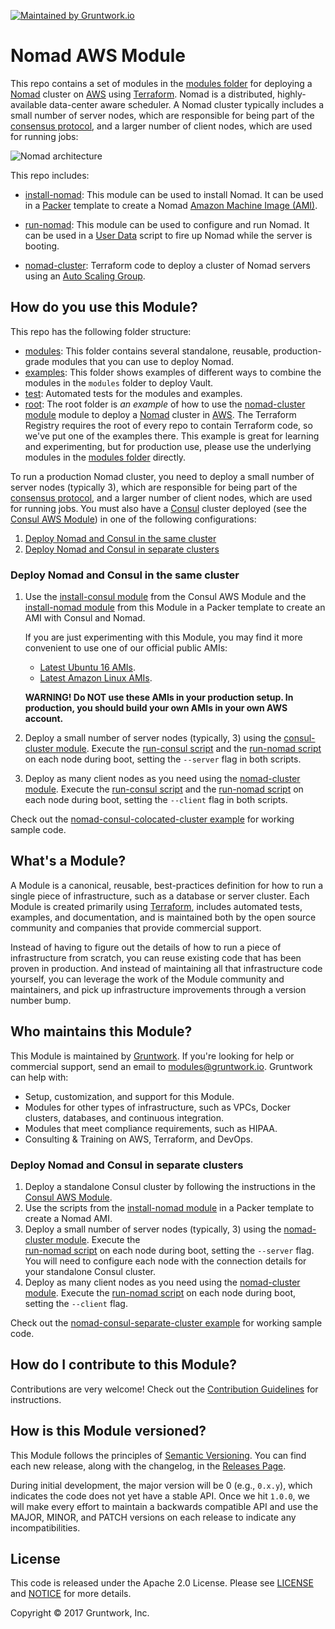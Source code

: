 [![Maintained by Gruntwork.io](https://img.shields.io/badge/maintained%20by-gruntwork.io-%235849a6.svg)](https://gruntwork.io/?ref=aws_nomad_repo)
# Nomad AWS Module

This repo contains a set of modules in the [modules folder](https://github.com/hashicorp/terraform-aws-nomad/tree/master/modules) for deploying a [Nomad](https://www.nomadproject.io/) cluster on
[AWS](https://aws.amazon.com/) using [Terraform](https://www.terraform.io/). Nomad is a distributed, highly-available
data-center aware scheduler. A Nomad cluster typically includes a small number of server nodes, which are responsible
for being part of the [consensus protocol](https://www.nomadproject.io/docs/internals/consensus.html), and a larger
number of client nodes, which are used for running jobs:

![Nomad architecture](https://raw.githubusercontent.com/hashicorp/terraform-aws-nomad/master/_docs/architecture.png)

This repo includes:

* [install-nomad](https://github.com/hashicorp/terraform-aws-nomad/tree/master/modules/install-nomad): This module can be used to install Nomad. It can be used in a
  [Packer](https://www.packer.io/) template to create a Nomad
  [Amazon Machine Image (AMI)](http://docs.aws.amazon.com/AWSEC2/latest/UserGuide/AMIs.html).

* [run-nomad](https://github.com/hashicorp/terraform-aws-nomad/tree/master/modules/run-nomad): This module can be used to configure and run Nomad. It can be used in a
  [User Data](http://docs.aws.amazon.com/AWSEC2/latest/UserGuide/user-data.html#user-data-shell-scripts)
  script to fire up Nomad while the server is booting.

* [nomad-cluster](https://github.com/hashicorp/terraform-aws-nomad/tree/master/modules/nomad-cluster): Terraform code to deploy a cluster of Nomad servers using an [Auto Scaling
  Group](https://aws.amazon.com/autoscaling/).




## How do you use this Module?

This repo has the following folder structure:

* [modules](https://github.com/hashicorp/terraform-aws-nomad/tree/master/modules): This folder contains several standalone, reusable, production-grade modules that you can use to deploy Nomad.
* [examples](https://github.com/hashicorp/terraform-aws-nomad/tree/master/examples): This folder shows examples of different ways to combine the modules in the `modules` folder to deploy Vault.
* [test](https://github.com/hashicorp/terraform-aws-nomad/tree/master/test): Automated tests for the modules and examples.
* [root](https://github.com/hashicorp/terraform-aws-nomad/tree/master): The root folder is *an example* of how to use the [nomad-cluster module](https://github.com/hashicorp/terraform-aws-nomad/tree/master/modules/nomad-cluster) module to deploy a [Nomad](https://www.nomadproject.io/) cluster in [AWS](https://aws.amazon.com/). The Terraform Registry requires the root of every repo to contain Terraform code, so we've put one of the examples there. This example is great for learning and experimenting, but for production use, please use the underlying modules in the [modules folder](https://github.com/hashicorp/terraform-aws-nomad/tree/master/modules) directly.

To run a production Nomad cluster, you need to deploy a small number of server nodes (typically 3), which are responsible
for being part of the [consensus protocol](https://www.nomadproject.io/docs/internals/consensus.html), and a larger
number of client nodes, which are used for running jobs. You must also have a [Consul](https://www.consul.io/) cluster
deployed (see the [Consul AWS Module](https://github.com/hashicorp/terraform-aws-consul)) in one of the following
configurations:

1. [Deploy Nomad and Consul in the same cluster](#deploy-nomad-and-consul-in-the-same-cluster)
1. [Deploy Nomad and Consul in separate clusters](#deploy-nomad-and-consul-in-separate-clusters)


### Deploy Nomad and Consul in the same cluster

1. Use the [install-consul
   module](https://github.com/hashicorp/terraform-aws-consul/tree/master/modules/install-consul) from the Consul AWS
   Module and the [install-nomad module](https://github.com/hashicorp/terraform-aws-nomad/tree/master/modules/install-nomad) from this Module in a Packer template to create
   an AMI with Consul and Nomad.

   If you are just experimenting with this Module, you may find it more convenient to use one of our official public AMIs:
   - [Latest Ubuntu 16 AMIs](https://github.com/hashicorp/terraform-aws-nomad/tree/master/_docs/ubuntu16-ami-list.md).
   - [Latest Amazon Linux AMIs](https://github.com/hashicorp/terraform-aws-nomad/tree/master/_docs/amazon-linux-ami-list.md).

   **WARNING! Do NOT use these AMIs in your production setup. In production, you should build your own AMIs in your own
   AWS account.**

1. Deploy a small number of server nodes (typically, 3) using the [consul-cluster
   module](https://github.com/hashicorp/terraform-aws-consul/tree/master/modules/consul-cluster). Execute the
   [run-consul script](https://github.com/hashicorp/terraform-aws-consul/tree/master/modules/run-consul) and the
   [run-nomad script](https://github.com/hashicorp/terraform-aws-nomad/tree/master/modules/run-nomad) on each node during boot, setting the `--server` flag in both
   scripts.
1. Deploy as many client nodes as you need using the [nomad-cluster module](https://github.com/hashicorp/terraform-aws-nomad/tree/master/modules/nomad-cluster). Execute the
   [run-consul script](https://github.com/hashicorp/terraform-aws-consul/tree/master/modules/run-consul) and the
   [run-nomad script](https://github.com/hashicorp/terraform-aws-nomad/tree/master/modules/run-nomad) on each node during boot, setting the `--client` flag in both
   scripts.

Check out the [nomad-consul-colocated-cluster example](https://github.com/hashicorp/terraform-aws-nomad/tree/master/MAIN.md) for working
sample code.




## What's a Module?

A Module is a canonical, reusable, best-practices definition for how to run a single piece of infrastructure, such
as a database or server cluster. Each Module is created primarily using [Terraform](https://www.terraform.io/),
includes automated tests, examples, and documentation, and is maintained both by the open source community and
companies that provide commercial support.

Instead of having to figure out the details of how to run a piece of infrastructure from scratch, you can reuse
existing code that has been proven in production. And instead of maintaining all that infrastructure code yourself,
you can leverage the work of the Module community and maintainers, and pick up infrastructure improvements through
a version number bump.



## Who maintains this Module?

This Module is maintained by [Gruntwork](http://www.gruntwork.io/). If you're looking for help or commercial
support, send an email to [modules@gruntwork.io](mailto:modules@gruntwork.io?Subject=Nomad%20Module).
Gruntwork can help with:

* Setup, customization, and support for this Module.
* Modules for other types of infrastructure, such as VPCs, Docker clusters, databases, and continuous integration.
* Modules that meet compliance requirements, such as HIPAA.
* Consulting & Training on AWS, Terraform, and DevOps.



### Deploy Nomad and Consul in separate clusters

1. Deploy a standalone Consul cluster by following the instructions in the [Consul AWS
   Module](https://github.com/hashicorp/terraform-aws-consul).
1. Use the scripts from the [install-nomad module](https://github.com/hashicorp/terraform-aws-nomad/tree/master/modules/install-nomad) in a Packer template to create a Nomad AMI.
1. Deploy a small number of server nodes (typically, 3) using the [nomad-cluster module](https://github.com/hashicorp/terraform-aws-nomad/tree/master/modules/nomad). Execute the    
   [run-nomad script](https://github.com/hashicorp/terraform-aws-nomad/tree/master/modules/run-nomad) on each node during boot, setting the `--server` flag. You will
   need to configure each node with the connection details for your standalone Consul cluster.   
1. Deploy as many client nodes as you need using the [nomad-cluster module](https://github.com/hashicorp/terraform-aws-nomad/tree/master/modules/nomad). Execute the
   [run-nomad script](https://github.com/hashicorp/terraform-aws-nomad/tree/master/modules/run-nomad) on each node during boot, setting the `--client` flag.

Check out the [nomad-consul-separate-cluster example](https://github.com/hashicorp/terraform-aws-nomad/tree/master/examples/nomad-consul-separate-cluster) for working
sample code.





## How do I contribute to this Module?

Contributions are very welcome! Check out the [Contribution Guidelines](https://github.com/hashicorp/terraform-aws-nomad/tree/master/CONTRIBUTING.md) for instructions.



## How is this Module versioned?

This Module follows the principles of [Semantic Versioning](http://semver.org/). You can find each new release,
along with the changelog, in the [Releases Page](../../releases).

During initial development, the major version will be 0 (e.g., `0.x.y`), which indicates the code does not yet have a
stable API. Once we hit `1.0.0`, we will make every effort to maintain a backwards compatible API and use the MAJOR,
MINOR, and PATCH versions on each release to indicate any incompatibilities.



## License

This code is released under the Apache 2.0 License. Please see [LICENSE](https://github.com/hashicorp/terraform-aws-nomad/tree/master/LICENSE) and [NOTICE](https://github.com/hashicorp/terraform-aws-nomad/tree/master/NOTICE) for more details.

Copyright &copy; 2017 Gruntwork, Inc.
